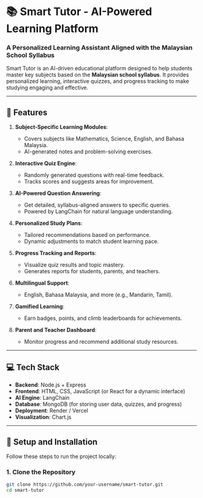 # 📚 Smart Tutor - AI-Powered Learning Platform

### **A Personalized Learning Assistant Aligned with the Malaysian School Syllabus**

Smart Tutor is an AI-driven educational platform designed to help students master key subjects based on the **Malaysian school syllabus**. It provides personalized learning, interactive quizzes, and progress tracking to make studying engaging and effective.

---

## **🚀 Features**

1. **Subject-Specific Learning Modules**:
   - Covers subjects like Mathematics, Science, English, and Bahasa Malaysia.
   - AI-generated notes and problem-solving exercises.

2. **Interactive Quiz Engine**:
   - Randomly generated questions with real-time feedback.
   - Tracks scores and suggests areas for improvement.

3. **AI-Powered Question Answering**:
   - Get detailed, syllabus-aligned answers to specific queries.
   - Powered by LangChain for natural language understanding.

4. **Personalized Study Plans**:
   - Tailored recommendations based on performance.
   - Dynamic adjustments to match student learning pace.

5. **Progress Tracking and Reports**:
   - Visualize quiz results and topic mastery.
   - Generates reports for students, parents, and teachers.

6. **Multilingual Support**:
   - English, Bahasa Malaysia, and more (e.g., Mandarin, Tamil).

7. **Gamified Learning**:
   - Earn badges, points, and climb leaderboards for achievements.

8. **Parent and Teacher Dashboard**:
   - Monitor progress and recommend additional study resources.

---

## **💻 Tech Stack**

- **Backend**: Node.js + Express
- **Frontend**: HTML, CSS, JavaScript (or React for a dynamic interface)
- **AI Engine**: LangChain
- **Database**: MongoDB (for storing user data, quizzes, and progress)
- **Deployment**: Render / Vercel
- **Visualization**: Chart.js

---

## **🔧 Setup and Installation**

Follow these steps to run the project locally:

### **1. Clone the Repository**
```bash
git clone https://github.com/your-username/smart-tutor.git
cd smart-tutor

